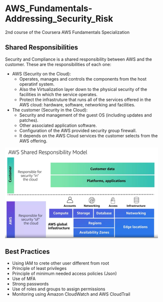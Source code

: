 # AWS_Fundamentals-Addressing_Security_Risk
2nd course of the Coursera AWS Fundamentals Specialization
## Shared Responsibilities ##
Security and Compliance is a shared responsibility between AWS and the customer. These are the responsibilities of each one:
* AWS (Security on the Cloud):
  - Operates, manages and controls the components from the host operatinf system.
  - Also the Virtualization layer down to the physical security of the facilities in which the service operates.
  - Protect the infrastruture that runs all of the services offered in the AWS cloud: hardware, software, networking and facilities.
* The customer (Security in the Cloud):
  - Security and management of the guest OS (including updates and patches).
  - Other associated application software.
  - Configuration of the AWS provided security group firewall.
  - It depends on the AWS Cloud services the customer selects from the AWS offering.

<p align="center">
  <img src="https://github.com/robnob/AWS_Fundamentals-Addressing_Security_Risk/blob/main/Shared_Responsibility_Model.JPG" width="700" title="Shared_Responsibility_Model">
 </p>
 
 ## Best Practices ##
 *  Using IAM to crete other user different from root
 *  Principle of least privileges
 *  Principle of minimum needed access policies (Json)
 *  Use of MFA
 *  Strong passwords
 *  Use of roles and groups to assign permissions
 *  Monitoring using Amazon CloudWatch and AWS CloudTrail
